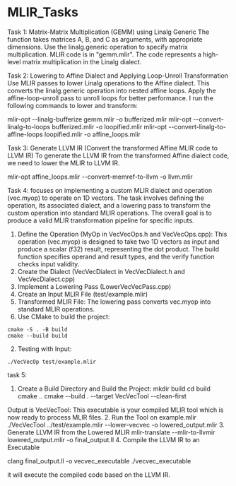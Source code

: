# MLIR_Tasks
Task 1: Matrix-Matrix Multiplication (GEMM) using Linalg Generic
The function takes matrices A, B, and C as arguments, with appropriate dimensions.
Use the linalg.generic operation to specify matrix multiplication. MLIR code is in "gemm.mlir". The code represents a high-level matrix multiplication in the Linalg dialect.

Task 2: Lowering to Affine Dialect and Applying Loop-Unroll Transformation
Use MLIR passes to lower Linalg operations to the Affine dialect. This converts the linalg.generic operation into nested affine loops. Apply the affine-loop-unroll pass to unroll loops for better performance.
I run the following commands to lower and transform:

mlir-opt --linalg-bufferize gemm.mlir -o bufferized.mlir
mlir-opt --convert-linalg-to-loops bufferized.mlir -o loopified.mlir
mlir-opt --convert-linalg-to-affine-loops loopified.mlir -o affine_loops.mlir

Task 3: Generate LLVM IR (Convert the transformed Affine MLIR code to LLVM IR)
To generate the LLVM IR from the transformed Affine dialect code, we need to lower the MLIR to LLVM IR.


mlir-opt affine_loops.mlir --convert-memref-to-llvm -o llvm.mlir

Task 4:  focuses on implementing a custom MLIR dialect and operation (vec.myop) to operate on 1D vectors. The task involves defining the operation, its associated dialect, and a lowering pass to transform the custom operation into standard MLIR operations. The overall goal is to produce a valid MLIR transformation pipeline for specific inputs.
1. Define the Operation (MyOp in VecVecOps.h and VecVecOps.cpp): This operation (vec.myop) is designed to take two 1D vectors as input and produce a scalar (f32) result, representing the dot product.  The build function specifies operand and result types, and the verify function checks input validity.
2. Create the Dialect (VecVecDialect in VecVecDialect.h and VecVecDialect.cpp)
3. Implement a Lowering Pass (LowerVecVecPass.cpp)
4. Create an Input MLIR File (test/example.mlir)
5. Transformed MLIR File: The lowering pass converts vec.myop into standard MLIR operations.
  1. Use CMake to build the project:

    cmake -S . -B build
    cmake --build build
  2. Testing with Input:
     
    ./VecVecOp test/example.mlir
    

task 5: 
1. Create a Build Directory and Build the Project:
mkdir build
cd build
cmake ..
cmake --build . --target VecVecTool --clean-first

Output is VecVecTool: This executable is your compiled MLIR tool which is now ready to process MLIR files.
2.  Run the Tool on example.mlir
./VecVecTool ../test/example.mlir --lower-vecvec -o lowered_output.mlir
3. Generate LLVM IR from the Lowered MLIR
mlir-translate --mlir-to-llvmir lowered_output.mlir -o final_output.ll
4.  Compile the LLVM IR to an Executable

clang final_output.ll -o vecvec_executable
./vecvec_executable

it will execute the compiled code based on the LLVM IR.

